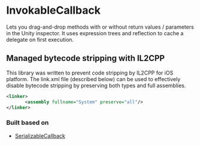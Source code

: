 # InvokableCallback
Lets you drag-and-drop methods with or without return values / parameters in the Unity inspector.
It uses expression trees and reflection to cache a delegate on first execution.



## Managed bytecode stripping with IL2CPP
This library was written to prevent code stripping by IL2CPP for iOS platform.
The link.xml file (described below) can be used to effectively disable bytecode stripping by preserving both types and full assemblies.

```xml
<linker>
       <assembly fullname="System" preserve="all"/>
</linker>
```

### Built based on

* [SerializableCallback](https://github.com/Siccity/SerializableCallback)

